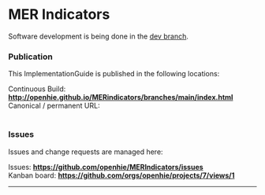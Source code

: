 # MER Indicators

Software development is being done in the [dev branch](https://github.com/PATH-Global-Health/MERindicators/tree/dev).

### Publication
This ImplementationGuide is published in the following locations:

Continuous Build: __http://openhie.github.io/MERindicators/branches/main/index.html__  
Canonical / permanent URL: 
<br> </br>

### Issues
Issues and change requests are managed here:  

Issues:  __https://github.com/openhie/MERIndicators/issues__  
Kanban board:  __https://github.com/orgs/openhie/projects/7/views/1__  

---
